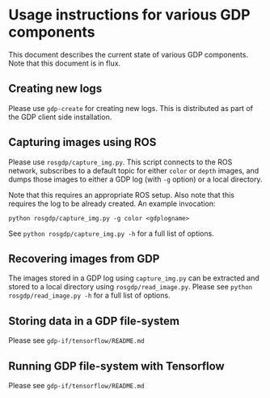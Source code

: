 # Usage instructions for various GDP components

This document describes the current state of various GDP components. Note that
this document is in flux.

## Creating new logs

Please use `gdp-create` for creating new logs. This is distributed as part of
the GDP client side installation.

## Capturing images using ROS

Please use `rosgdp/capture_img.py`. This script connects to the ROS network,
subscribes to a default topic for either `color` or `depth` images, and
dumps those images to either a GDP log (with `-g` option) or a local directory.

Note that this requires an appropriate ROS setup. Also note that this requires
the log to be already created. An example invocation:

`python rosgdp/capture_img.py -g color <gdplogname>`

See `python rosgdp/capture_img.py -h` for a full list of options.

## Recovering images from GDP

The images stored in a GDP log using `capture_img.py` can be extracted and
stored to a local directory using `rosgdp/read_image.py`. Please see `python
rosgdp/read_image.py -h` for a full list of options.

## Storing data in a GDP file-system

Please see `gdp-if/tensorflow/README.md`

## Running GDP file-system with Tensorflow

Please see `gdp-if/tensorflow/README.md`
